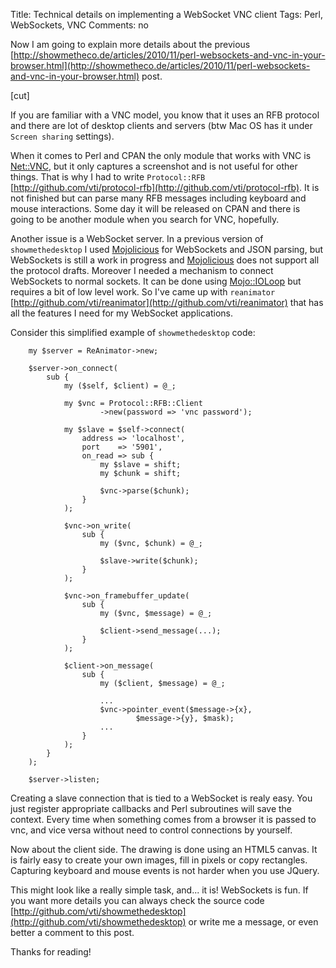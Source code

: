 Title: Technical details on implementing a WebSocket VNC client
Tags: Perl, WebSockets, VNC
Comments: no

Now I am going to explain more details about the previous
[http://showmetheco.de/articles/2010/11/perl-websockets-and-vnc-in-your-browser.html](http://showmetheco.de/articles/2010/11/perl-websockets-and-vnc-in-your-browser.html)
post.

[cut]

If you are familiar with a VNC model, you know that it uses an RFB protocol and
there are lot of desktop clients and servers (btw Mac OS has it under `Screen
sharing` settings).

When it comes to Perl and CPAN the only module that works with VNC is
[Net::VNC](https://metacpan.org/pod/Net::VNC), but it only captures a screenshot and is not useful for other
things. That is why I had to write `Protocol::RFB`
[http://github.com/vti/protocol-rfb](http://github.com/vti/protocol-rfb). It is not finished but can parse many
RFB messages including keyboard and mouse interactions. Some day it will be
released on CPAN and there is going to be another module when you search for
VNC, hopefully.

Another issue is a WebSocket server. In a previous version of
`showmethedesktop` I used [Mojolicious](https://metacpan.org/pod/Mojolicious) for WebSockets and JSON parsing, but
WebSockets is still a work in progress and [Mojolicious](https://metacpan.org/pod/Mojolicious) does not support all
the protocol drafts. Moreover I needed a mechanism to connect WebSockets to
normal sockets. It can be done using [Mojo::IOLoop](https://metacpan.org/pod/Mojo::IOLoop) but requires a bit of low
level work. So I've came up with `reanimator`
[http://github.com/vti/reanimator](http://github.com/vti/reanimator) that has all the features I need for my
WebSocket applications.

Consider this simplified example of `showmethedesktop` code:

        my $server = ReAnimator->new;

        $server->on_connect(
            sub {
                my ($self, $client) = @_;

                my $vnc = Protocol::RFB::Client
                        ->new(password => 'vnc password');

                my $slave = $self->connect(
                    address => 'localhost',
                    port    => '5901',
                    on_read => sub {
                        my $slave = shift;
                        my $chunk = shift;

                        $vnc->parse($chunk);
                    }
                );

                $vnc->on_write(
                    sub {
                        my ($vnc, $chunk) = @_;

                        $slave->write($chunk);
                    }
                );

                $vnc->on_framebuffer_update(
                    sub {
                        my ($vnc, $message) = @_;
         
                        $client->send_message(...);
                    }
                );

                $client->on_message(
                    sub {
                        my ($client, $message) = @_;

                        ...
                        $vnc->pointer_event($message->{x},
                                $message->{y}, $mask);
                        ...
                    }
                );
            }
        );

        $server->listen;

Creating a slave connection that is tied to a WebSocket is realy easy. You just
register appropriate callbacks and Perl subroutines will save the context.
Every time when something comes from a browser it is passed to vnc, and vice
versa without need to control connections by yourself.

Now about the client side. The drawing is done using an HTML5 canvas. It is
fairly easy to create your own images, fill in pixels or copy rectangles.
Capturing keyboard and mouse events is not harder when you use JQuery.

This might look like a really simple task, and... it is! WebSockets is fun. If
you want more details you can always check the source code
[http://github.com/vti/showmethedesktop](http://github.com/vti/showmethedesktop) or write me a message, or even better
a comment to this post.

Thanks for reading!
